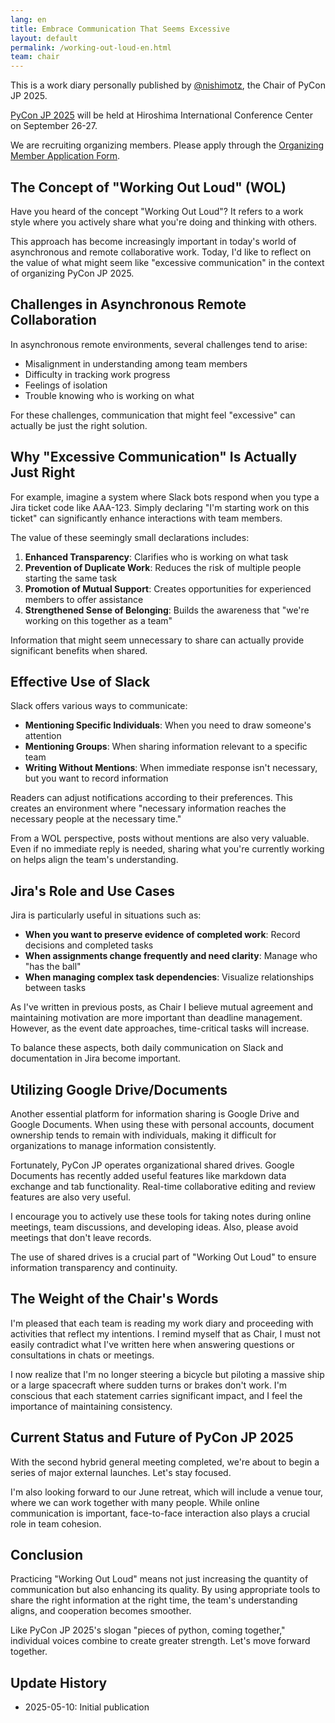 ```yaml
---
lang: en
title: Embrace Communication That Seems Excessive
layout: default
permalink: /working-out-loud-en.html
team: chair
---
```


This is a work diary personally published by [@nishimotz](https://d.nishimotz.com/aboutme), the Chair of PyCon JP 2025.

[PyCon JP 2025](https://2025.pycon.jp/) will be held at Hiroshima International Conference Center on September 26-27.

We are recruiting organizing members. Please apply through the [Organizing Member Application Form](https://forms.gle/7irqYKhZVj7AY7LfA).

## The Concept of "Working Out Loud" (WOL)

Have you heard of the concept "Working Out Loud"? It refers to a work style where you actively share what you're doing and thinking with others.

This approach has become increasingly important in today's world of asynchronous and remote collaborative work. Today, I'd like to reflect on the value of what might seem like "excessive communication" in the context of organizing PyCon JP 2025.

## Challenges in Asynchronous Remote Collaboration

In asynchronous remote environments, several challenges tend to arise:

- Misalignment in understanding among team members
- Difficulty in tracking work progress
- Feelings of isolation
- Trouble knowing who is working on what

For these challenges, communication that might feel "excessive" can actually be just the right solution.

## Why "Excessive Communication" Is Actually Just Right

For example, imagine a system where Slack bots respond when you type a Jira ticket code like AAA-123. Simply declaring "I'm starting work on this ticket" can significantly enhance interactions with team members.

The value of these seemingly small declarations includes:

1. **Enhanced Transparency**: Clarifies who is working on what task
2. **Prevention of Duplicate Work**: Reduces the risk of multiple people starting the same task
3. **Promotion of Mutual Support**: Creates opportunities for experienced members to offer assistance
4. **Strengthened Sense of Belonging**: Builds the awareness that "we're working on this together as a team"

Information that might seem unnecessary to share can actually provide significant benefits when shared.

## Effective Use of Slack

Slack offers various ways to communicate:

- **Mentioning Specific Individuals**: When you need to draw someone's attention
- **Mentioning Groups**: When sharing information relevant to a specific team
- **Writing Without Mentions**: When immediate response isn't necessary, but you want to record information

Readers can adjust notifications according to their preferences. This creates an environment where "necessary information reaches the necessary people at the necessary time."

From a WOL perspective, posts without mentions are also very valuable. Even if no immediate reply is needed, sharing what you're currently working on helps align the team's understanding.

## Jira's Role and Use Cases

Jira is particularly useful in situations such as:

- **When you want to preserve evidence of completed work**: Record decisions and completed tasks
- **When assignments change frequently and need clarity**: Manage who "has the ball"
- **When managing complex task dependencies**: Visualize relationships between tasks

As I've written in previous posts, as Chair I believe mutual agreement and maintaining motivation are more important than deadline management. However, as the event date approaches, time-critical tasks will increase.

To balance these aspects, both daily communication on Slack and documentation in Jira become important.

## Utilizing Google Drive/Documents

Another essential platform for information sharing is Google Drive and Google Documents. When using these with personal accounts, document ownership tends to remain with individuals, making it difficult for organizations to manage information consistently.

Fortunately, PyCon JP operates organizational shared drives. Google Documents has recently added useful features like markdown data exchange and tab functionality. Real-time collaborative editing and review features are also very useful.

I encourage you to actively use these tools for taking notes during online meetings, team discussions, and developing ideas. Also, please avoid meetings that don't leave records.

The use of shared drives is a crucial part of "Working Out Loud" to ensure information transparency and continuity.

## The Weight of the Chair's Words

I'm pleased that each team is reading my work diary and proceeding with activities that reflect my intentions. I remind myself that as Chair, I must not easily contradict what I've written here when answering questions or consultations in chats or meetings.

I now realize that I'm no longer steering a bicycle but piloting a massive ship or a large spacecraft where sudden turns or brakes don't work. I'm conscious that each statement carries significant impact, and I feel the importance of maintaining consistency.

## Current Status and Future of PyCon JP 2025

With the second hybrid general meeting completed, we're about to begin a series of major external launches. Let's stay focused.

I'm also looking forward to our June retreat, which will include a venue tour, where we can work together with many people. While online communication is important, face-to-face interaction also plays a crucial role in team cohesion.

## Conclusion

Practicing "Working Out Loud" means not just increasing the quantity of communication but also enhancing its quality. By using appropriate tools to share the right information at the right time, the team's understanding aligns, and cooperation becomes smoother.

Like PyCon JP 2025's slogan "pieces of python, coming together," individual voices combine to create greater strength. Let's move forward together.

## Update History

- 2025-05-10: Initial publication
